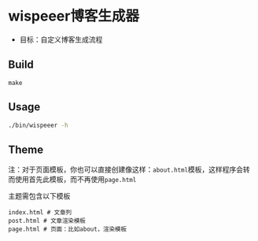# wispeeer博客生成器

+ 目标：自定义博客生成流程

## Build
```
make
```

## Usage
```bash
./bin/wispeeer -h
```

## Theme 
注：对于页面模板，你也可以直接创建像这样：`about.html`模板，这样程序会转而使用首先此模板，而不再使用`page.html`

主题需包含以下模板
```
index.html # 文章列
post.html # 文章渲染模板
page.html # 页面：比如about，渲染模板
```